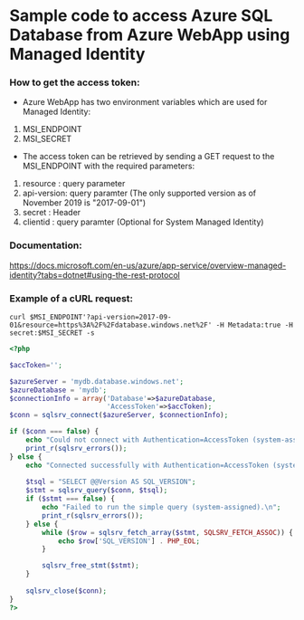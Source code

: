 # Sample code to access Azure SQL Database from Azure WebApp using Managed Identity

### How to get the access token:
- Azure WebApp has two environment variables which are used for Managed Identity:
1. MSI_ENDPOINT
2. MSI_SECRET
- The access token can be retrieved by sending a GET request to the MSI_ENDPOINT with the required parameters:
1. resource : query parameter
2. api-version: query paramter (The only supported version as of November 2019 is "2017-09-01")
3. secret : Header
4. clientid : query paramter (Optional for System Managed Identity)

### Documentation: 
https://docs.microsoft.com/en-us/azure/app-service/overview-managed-identity?tabs=dotnet#using-the-rest-protocol

### Example of a cURL request:
```curl
curl $MSI_ENDPOINT'?api-version=2017-09-01&resource=https%3A%2F%2Fdatabase.windows.net%2F' -H Metadata:true -H secret:$MSI_SECRET -s
```

```php
<?php

$accToken='';

$azureServer = 'mydb.database.windows.net';
$azureDatabase = 'mydb';
$connectionInfo = array('Database'=>$azureDatabase,
                        'AccessToken'=>$accToken);
$conn = sqlsrv_connect($azureServer, $connectionInfo);

if ($conn === false) {
    echo "Could not connect with Authentication=AccessToken (system-assigned).\n";
    print_r(sqlsrv_errors());
} else {
    echo "Connected successfully with Authentication=AccessToken (system-assigned).\n";
    
    $tsql = "SELECT @@Version AS SQL_VERSION";
    $stmt = sqlsrv_query($conn, $tsql);
    if ($stmt === false) {
        echo "Failed to run the simple query (system-assigned).\n";
        print_r(sqlsrv_errors());
    } else {
        while ($row = sqlsrv_fetch_array($stmt, SQLSRV_FETCH_ASSOC)) {
            echo $row['SQL_VERSION'] . PHP_EOL;
        }

        sqlsrv_free_stmt($stmt);
    }
    
    sqlsrv_close($conn);
}
?>

```